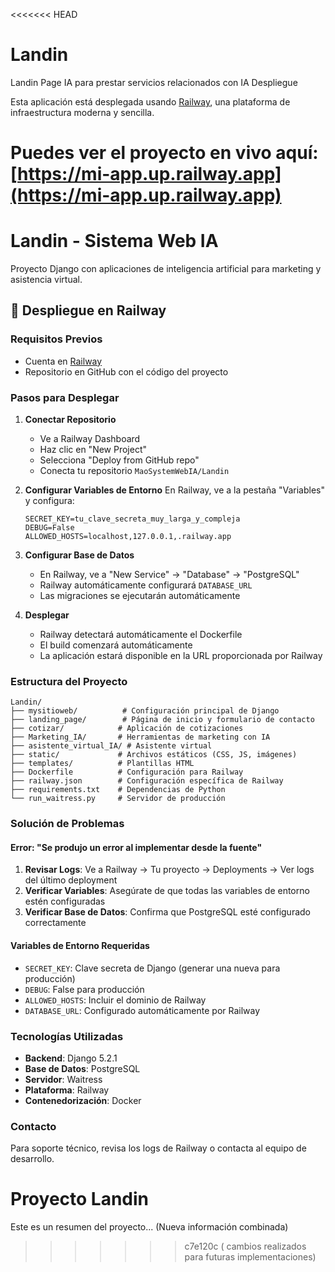 <<<<<<< HEAD
# Landin
Landin Page IA para prestar servicios relacionados con IA 
Despliegue

Esta aplicación está desplegada usando [Railway](https://railway.app), una plataforma de infraestructura moderna y sencilla.

Puedes ver el proyecto en vivo aquí: [https://mi-app.up.railway.app](https://mi-app.up.railway.app)
=======
# Landin - Sistema Web IA

Proyecto Django con aplicaciones de inteligencia artificial para marketing y asistencia virtual.

## 🚀 Despliegue en Railway

### Requisitos Previos
- Cuenta en [Railway](https://railway.app)
- Repositorio en GitHub con el código del proyecto

### Pasos para Desplegar

1. **Conectar Repositorio**
   - Ve a Railway Dashboard
   - Haz clic en "New Project"
   - Selecciona "Deploy from GitHub repo"
   - Conecta tu repositorio `MaoSystemWebIA/Landin`

2. **Configurar Variables de Entorno**
   En Railway, ve a la pestaña "Variables" y configura:
   ```
   SECRET_KEY=tu_clave_secreta_muy_larga_y_compleja
   DEBUG=False
   ALLOWED_HOSTS=localhost,127.0.0.1,.railway.app
   ```

3. **Configurar Base de Datos**
   - En Railway, ve a "New Service" → "Database" → "PostgreSQL"
   - Railway automáticamente configurará `DATABASE_URL`
   - Las migraciones se ejecutarán automáticamente

4. **Desplegar**
   - Railway detectará automáticamente el Dockerfile
   - El build comenzará automáticamente
   - La aplicación estará disponible en la URL proporcionada por Railway

### Estructura del Proyecto

```
Landin/
├── mysitioweb/          # Configuración principal de Django
├── landing_page/        # Página de inicio y formulario de contacto
├── cotizar/            # Aplicación de cotizaciones
├── Marketing_IA/       # Herramientas de marketing con IA
├── asistente_virtual_IA/ # Asistente virtual
├── static/             # Archivos estáticos (CSS, JS, imágenes)
├── templates/          # Plantillas HTML
├── Dockerfile          # Configuración para Railway
├── railway.json        # Configuración específica de Railway
├── requirements.txt    # Dependencias de Python
└── run_waitress.py     # Servidor de producción
```

### Solución de Problemas

#### Error: "Se produjo un error al implementar desde la fuente"

1. **Revisar Logs**: Ve a Railway → Tu proyecto → Deployments → Ver logs del último deployment
2. **Verificar Variables**: Asegúrate de que todas las variables de entorno estén configuradas
3. **Verificar Base de Datos**: Confirma que PostgreSQL esté configurado correctamente

#### Variables de Entorno Requeridas
- `SECRET_KEY`: Clave secreta de Django (generar una nueva para producción)
- `DEBUG`: False para producción
- `ALLOWED_HOSTS`: Incluir el dominio de Railway
- `DATABASE_URL`: Configurado automáticamente por Railway

### Tecnologías Utilizadas
- **Backend**: Django 5.2.1
- **Base de Datos**: PostgreSQL
- **Servidor**: Waitress
- **Plataforma**: Railway
- **Contenedorización**: Docker

### Contacto
Para soporte técnico, revisa los logs de Railway o contacta al equipo de desarrollo.

# Proyecto Landin

Este es un resumen del proyecto...
(Nueva información combinada)
>>>>>>> c7e120c ( cambios realizados para futuras implementaciones)
